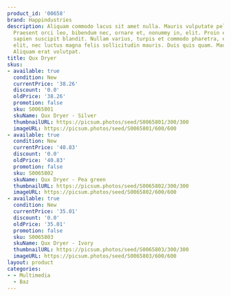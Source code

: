 ```yaml
---
product_id: '00658'
brand: Happindustries
description: Aliquam commodo lacus sit amet nulla. Mauris vulputate pellentesque leo.
  Praesent orci leo, bibendum nec, ornare et, nonummy in, elit. Proin eu ligula ac
  sapien suscipit blandit. Nullam varius, turpis et commodo pharetra, est eros bibendum
  elit, nec luctus magna felis sollicitudin mauris. Duis quis quam. Mauris eu est.
  Aliquam erat volutpat.
title: Qux Dryer
skus:
- available: true
  condition: New
  currentPrice: '38.26'
  discount: '0.0'
  oldPrice: '38.26'
  promotion: false
  sku: S0065801
  skuName: Qux Dryer - Silver
  thumbnailURL: https://picsum.photos/seed/S0065801/300/300
  imageURL: https://picsum.photos/seed/S0065801/600/600
- available: true
  condition: New
  currentPrice: '40.83'
  discount: '0.0'
  oldPrice: '40.83'
  promotion: false
  sku: S0065802
  skuName: Qux Dryer - Pea green
  thumbnailURL: https://picsum.photos/seed/S0065802/300/300
  imageURL: https://picsum.photos/seed/S0065802/600/600
- available: true
  condition: New
  currentPrice: '35.01'
  discount: '0.0'
  oldPrice: '35.01'
  promotion: false
  sku: S0065803
  skuName: Qux Dryer - Ivory
  thumbnailURL: https://picsum.photos/seed/S0065803/300/300
  imageURL: https://picsum.photos/seed/S0065803/600/600
layout: product
categories:
- - Multimedia
  - Baz
---
```

